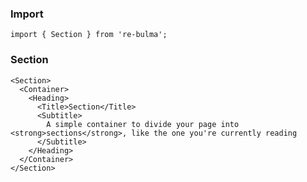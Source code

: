   ### Import
  
  `import { Section } from 're-bulma';`
  
  ### Section

    <Section>
      <Container>
        <Heading>
          <Title>Section</Title>
          <Subtitle>
            A simple container to divide your page into <strong>sections</strong>, like the one you're currently reading
          </Subtitle>
        </Heading>
      </Container>
    </Section>
